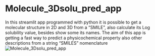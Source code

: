# Molecule_3Dsolu_pred_app
In this streamlit app programmed with python it is possible to get a molecular structure in 2D and 3D from a “SMILE”, also calculate its Log solubility value, besides show some its names. The aim of this app is getting a fast way to predict a physicochemical property also other descriptions from a string “SMILES” nomenclature
![Molecule_3Dsolu_pred_app](https://user-images.githubusercontent.com/59380458/214460135-e2933c4b-3143-4669-83c6-c3f156a84ad6.gif)
